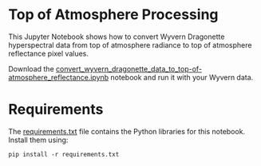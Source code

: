 # Top of Atmosphere Processing

This Jupyter Notebook shows how to convert Wyvern Dragonette hyperspectral data from top of atmosphere radiance to top of atmosphere reflectance pixel values.

Download the [convert_wyvern_dragonette_data_to_top-of-atmosphere_reflectance.ipynb](convert_wyvern_dragonette_data_to_top-of-atmosphere_reflectance.ipynb) notebook and run it with your Wyvern data.

# Requirements

The [requirements.txt](requirements.txt) file contains the Python libraries for this notebook. Install them using:

    pip install -r requirements.txt
